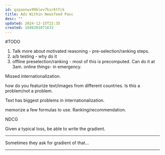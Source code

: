 ```yaml
---
id: gzpaonwx99blev7ksr6tfck
title: Ads Within Newsfeed Pasc
desc: ""
updated: 2024-12-15T22:35
created: 1646301071633
---
```



#TODO 

 1. Talk more about motivated reasoning - pre-selection/ranking steps.
 2. a/b testing - why do it
 3. offline preselection/ranking - most of this is precomputed.
 Can do it at 3am. 
 online things- in emergency.
 
 Missed internationalization.
 
 how do you featurize text/images from different countries. Is this a problem/not a problem.
 
 Text has biggest problems in internationalization.
 
 memorize a few formulas to use.
 Ranking/recommendation.
 
 NDCG
 
 Given a typical loss, be able to write the gradient.
 
 -----
 
 Sometimes they ask for gradient of that...
 
 -----
